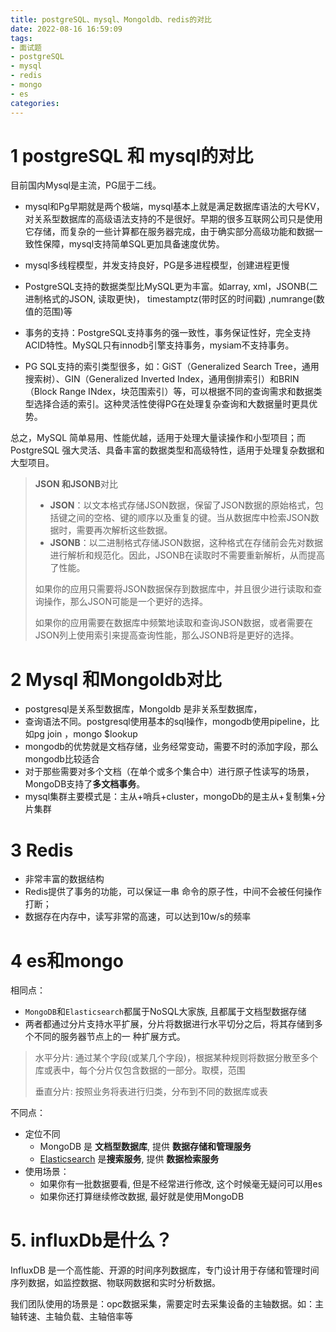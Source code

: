 ```yaml
---
title: postgreSQL、mysql、Mongoldb、redis的对比
date: 2022-08-16 16:59:09
tags: 
- 面试题
- postgreSQL
- mysql
- redis
- mongo
- es
categories: 
---
```


# 1 postgreSQL 和 mysql的对比

目前国内Mysql是主流，PG屈于二线。

- mysql和Pg早期就是两个极端，mysql基本上就是满足数据库语法的大号KV，对关系型数据库的高级语法支持的不是很好。早期的很多互联网公司只是使用它存储，而复杂的一些计算都在服务器完成，由于确实部分高级功能和数据一致性保障，mysql支持简单SQL更加具备速度优势。
- mysql多线程模型，并发支持良好，PG是多进程模型，创建进程更慢
- PostgreSQL支持的数据类型比MySQL更为丰富。如array, xml，JSONB(二进制格式的JSON, 读取更快)， timestamptz(带时区的时间戳) ,numrange(数值的范围)等

- 事务的支持：PostgreSQL支持事务的强一致性，事务保证性好，完全支持ACID特性。MySQL只有innodb引擎支持事务，mysiam不支持事务。
- PG SQL支持的索引类型很多，如：GiST（Generalized Search Tree，通用搜索树）、GIN（Generalized Inverted Index，通用倒排索引）和BRIN（Block Range INdex，块范围索引）等，可以根据不同的查询需求和数据类型选择合适的索引。这种灵活性使得PG在处理复杂查询和大数据量时更具优势。

总之，MySQL 简单易用、性能优越，适用于处理大量读操作和小型项目；而 PostgreSQL 强大灵活、具备丰富的数据类型和高级特性，适用于处理复杂数据和大型项目。



> **JSON 和JSONB**对比
>
> - **JSON**：以文本格式存储JSON数据，保留了JSON数据的原始格式，包括键之间的空格、键的顺序以及重复的键。当从数据库中检索JSON数据时，需要再次解析这些数据。
> - **JSONB**：以二进制格式存储JSON数据，这种格式在存储前会先对数据进行解析和规范化。因此，JSONB在读取时不需要重新解析，从而提高了性能。
>
> 如果你的应用只需要将JSON数据保存到数据库中，并且很少进行读取和查询操作，那么JSON可能是一个更好的选择。
>
> 如果你的应用需要在数据库中频繁地读取和查询JSON数据，或者需要在JSON列上使用索引来提高查询性能，那么JSONB将是更好的选择。

 # 2 Mysql 和Mongoldb对比

- postgresql是关系型数据库，Mongoldb 是非关系型数据库，
- 查询语法不同。postgresql使用基本的sql操作，mongodb使用pipeline，比如pg join ，mongo $lookup
- mongodb的优势就是文档存储，业务经常变动，需要不时的添加字段，那么mongodb比较适合
- 对于那些需要对多个文档（在单个或多个集合中）进行原子性读写的场景，MongoDB支持了**多文档事务**。
- mysql集群主要模式是：主从+哨兵+cluster，mongoDb的是主从+复制集+分片集群



# 3 Redis

- 非常丰富的数据结构
- Redis提供了事务的功能，可以保证一串 命令的原子性，中间不会被任何操作打断；
- 数据存在内存中，读写非常的高速，可以达到10w/s的频率

 

# 4 es和mongo

相同点：

- `MongoDB`和`Elasticsearch`都属于NoSQL大家族, 且都属于文档型数据存储
- 两者都通过分片支持水平扩展，分片将数据进行水平切分之后，将其存储到多个不同的服务器节点上的一 种扩展方式。

>  水平分片: 通过某个字段(或某几个字段)，根据某种规则将数据分散至多个库或表中，每个分片仅包含数据的一部分。取模，范围
>
>  垂直分片: 按照业务将表进行归类，分布到不同的数据库或表



不同点：

- 定位不同
  - MongoDB 是 **文档型数据库**, 提供 **数据存储和管理服务**
  - [Elasticsearch](https://so.csdn.net/so/search?q=Elasticsearch&spm=1001.2101.3001.7020) 是**搜索服务**, 提供 **数据检索服务**
- 使用场景：
  - 如果你有一批数据要看, 但是不经常进行修改, 这个时候毫无疑问可以用es
  - 如果你还打算继续修改数据, 最好就是使用MongoDB

# 5. influxDb是什么？

InfluxDB 是一个高性能、开源的时间序列数据库，专门设计用于存储和管理时间序列数据，如监控数据、物联网数据和实时分析数据。

我们团队使用的场景是：opc数据采集，需要定时去采集设备的主轴数据。如：主轴转速、主轴负载、主轴倍率等
